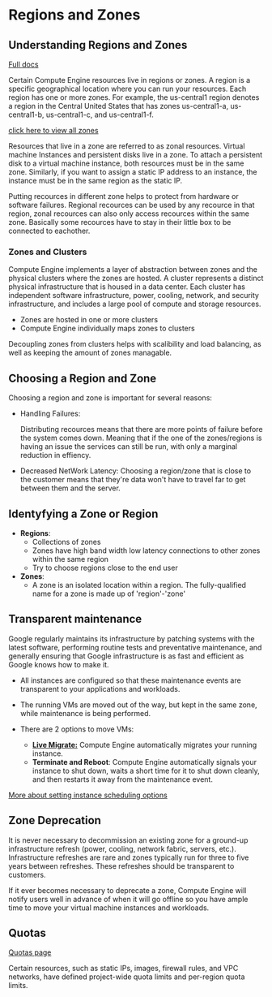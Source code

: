 # Regions and Zones

## Understanding Regions and Zones
[Full docs](https://cloud.google.com/compute/docs/regions-zones/)

Certain Compute Engine resources live in regions or zones. A region is a specific geographical location where you can run your resources. Each region has one or more zones. For example, the us-central1 region denotes a region in the Central United States that has zones us-central1-a, us-central1-b, us-central1-c, and us-central1-f.

[click here to view all zones](https://cloud.google.com/compute/docs/regions-zones/#available)

Resources that live in a zone are referred to as zonal resources. Virtual machine Instances and persistent disks live in a zone. To attach a persistent disk to a virtual machine instance, both resources must be in the same zone. Similarly, if you want to assign a static IP address to an instance, the instance must be in the same region as the static IP.

Putting recources in different zone helps to protect from hardware or software failures. Regional recources can be used by any recource in that region, zonal recources can also only access recources within the same zone. Basically some recources have to stay in their little box to be connected to eachother.

### Zones and Clusters
Compute Engine implements a layer of abstraction between zones and the physical clusters where the zones are hosted. A cluster represents a distinct physical infrastructure that is housed in a data center. Each cluster has independent software infrastructure, power, cooling, network, and security infrastructure, and includes a large pool of compute and storage resources.

* Zones are hosted in one or more clusters
* Compute Engine individually maps zones to clusters

Decoupling zones from clusters helps with scalibility and load balancing, as well as keeping the amount of zones managable.

## Choosing a Region and Zone
Choosing a region and zone is important for several reasons:
* Handling Failures:
    
    Distributing recources means that there are more points of failure before the system comes down. Meaning that if the one of the zones/regions is having an issue the services can still be run, with only a marginal reduction in effiency.

* Decreased NetWork Latency:
    Choosing a region/zone that is close to the customer means that they're data won't have to travel far to get between them and the server.

## Identyfying a Zone or Region

* **Regions**:
    * Collections of zones
    * Zones have high band width low latency connections to other zones within the same region
    * Try to choose regions close to the end user
* **Zones**:
    * A zone is an isolated location within a region. The fully-qualified name for a zone is made up of 'region'-'zone'

## Transparent maintenance
Google regularly maintains its infrastructure by patching systems with the latest software, performing routine tests and preventative maintenance, and generally ensuring that Google infrastructure is as fast and efficient as Google knows how to make it.
* All instances are configured so that these maintenance events are transparent to your applications and workloads.
* The running VMs are moved out of the way, but kept in the same zone, while maintenance is being performed.
* There are 2 options to move VMs:
    
    * [**Live Migrate:**](live_migrate.md)
    Compute Engine automatically migrates your running instance.
    * **Terminate and Reboot**: 
    Compute Engine automatically signals your instance to shut down, waits a short time for it to shut down cleanly, and then restarts it away from the maintenance event.

[More about setting instance scheduling options](setting_instance_sheduling_opetions.md)

## Zone Deprecation
It is never necessary to decommission an existing zone for a ground-up infrastructure refresh (power, cooling, network fabric, servers, etc.). Infrastructure refreshes are rare and zones typically run for three to five years between refreshes. These refreshes should be transparent to customers.

If it ever becomes necessary to deprecate a zone, Compute Engine will notify users well in advance of when it will go offline so you have ample time to move your virtual machine instances and workloads.

## Quotas
[Quotas page](https://console.cloud.google.com/iam-admin/quotas?_ga=2.74637650.-1169373855.1555318207)

Certain resources, such as static IPs, images, firewall rules, and VPC networks, have defined project-wide quota limits and per-region quota limits.